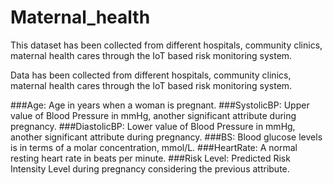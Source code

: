 # Maternal_health
This dataset has been collected from different hospitals, community clinics, maternal health cares through the IoT based risk monitoring system.

Data has been collected from different hospitals, community clinics, maternal health cares through the IoT based risk monitoring system.

###Age: Age in years when a woman is pregnant.
###SystolicBP: Upper value of Blood Pressure in mmHg, another significant attribute during pregnancy.
###DiastolicBP: Lower value of Blood Pressure in mmHg, another significant attribute during pregnancy.
###BS: Blood glucose levels is in terms of a molar concentration, mmol/L.
###HeartRate: A normal resting heart rate in beats per minute.
###Risk Level: Predicted Risk Intensity Level during pregnancy considering the previous attribute.
